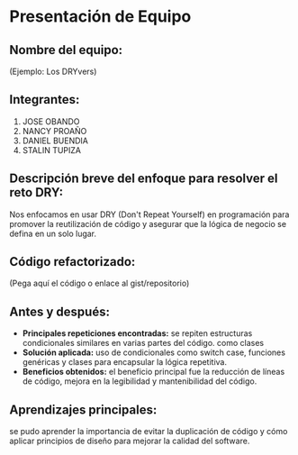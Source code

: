 # Presentación de Equipo

## Nombre del equipo:
(Ejemplo: Los DRYvers)

## Integrantes:
1. JOSE OBANDO
2. NANCY PROAÑO
3. DANIEL BUENDIA
4. STALIN TUPIZA 

## Descripción breve del enfoque para resolver el reto DRY:
Nos enfocamos en usar DRY (Don't Repeat Yourself) en programación para promover la reutilización de código y asegurar que la lógica de negocio  se defina en un solo lugar. 
## Código refactorizado:
(Pega aquí el código o enlace al gist/repositorio)

## Antes y después:
- **Principales repeticiones encontradas:**
 se repiten estructuras condicionales similares en varias partes del código. como clases 
- **Solución aplicada:**
uso de condicionales como switch case, funciones genéricas y clases para encapsular la lógica repetitiva.
- **Beneficios obtenidos:**
el beneficio principal fue la reducción de líneas de código, mejora en la legibilidad y mantenibilidad del código.
## Aprendizajes principales:
se pudo aprender la importancia de evitar la duplicación de código y cómo aplicar principios de diseño para mejorar la calidad del software.